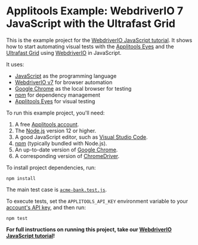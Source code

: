 # Applitools Example: WebdriverIO 7 JavaScript with the Ultrafast Grid

This is the example project for the [WebdriverIO JavaScript tutorial](https://applitools.com/tutorials/quickstart/web/webdriverio/webdriverio-7).
It shows how to start automating visual tests with the [Applitools Eyes](https://applitools.com/platform/eyes/) and the [Ultrafast Grid](https://applitools.com/platform/ultrafast-grid/)
using [WebdriverIO](https://v7.webdriver.io/) in JavaScript.

It uses:

* [JavaScript](https://developer.mozilla.org/en-US/docs/Web/JavaScript) as the programming language
* [WebdriverIO v7](https://v7.webdriver.io/) for browser automation
* [Google Chrome](https://www.google.com/chrome/downloads/) as the local browser for testing
* [npm](https://www.npmjs.com/) for dependency management
* [Applitools Eyes](https://applitools.com/platform/eyes/) for visual testing

To run this example project, you'll need:

1. A free [Applitools account](https://auth.applitools.com/users/register).
2. The [Node.js](https://nodejs.org/en/) version 12 or higher.
3. A good JavaScript editor, such as [Visual Studio Code](https://code.visualstudio.com/).
4. [npm](https://www.npmjs.com/) (typically bundled with Node.js).
5. An up-to-date version of [Google Chrome](https://www.google.com/chrome/downloads/).
6. A corresponding version of [ChromeDriver](https://chromedriver.chromium.org/downloads).

To install project dependencies, run:

```
npm install
```

The main test case is [`acme-bank.test.js`](test/acme-bank.test.js).

To execute tests, set the `APPLITOOLS_API_KEY` environment variable
to your [account's API key](https://applitools.com/tutorials/getting-started/setting-up-your-environment.html),
and then run:

```
npm test
```

**For full instructions on running this project, take our
[WebdriverIO JavaScript tutorial](https://applitools.com/tutorials/quickstart/web/webdriverio/webdriverio-7)!**